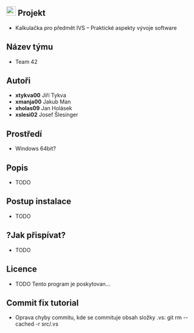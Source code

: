 ## <img src="https://raw.githubusercontent.com/jakubman1/Calculator/master/src/calculator.ico?token=AjRiP1udCQ4Nj3WHbIGFgik3m0Rps2g5ks5a4ZrOwA%3D%3D" width="25" height="25" /> Projekt 
- Kalkulačka pro předmět IVS – Praktické aspekty vývoje software

## Název týmu
- Team 42

## Autoři
- **xtykva00** Jiří Tykva
- **xmanja00** Jakub Man
- **xholas09** Jan Holásek
- **xslesi02** Josef Šlesinger

## Prostředí
- Windows 64bit?

## Popis
- TODO

## Postup instalace
- TODO

## ?Jak přispívat?
- TODO

## Licence
- TODO
Tento program je poskytovan...

## Commit fix tutorial
- Oprava chyby commitu, kde se commituje obsah složky .vs: git rm --cached -r src/.vs